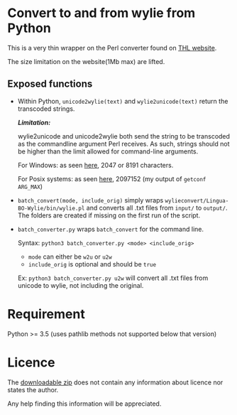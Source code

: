 # Convert to and from wylie from Python

This is a very thin wrapper on the Perl converter found on [THL website](http://www.thlib.org/cgi-bin/thl/lbow/wylie.pl).

The size limitation on the website(1Mb max) are lifted.

## Exposed functions

 - Within Python, `unicode2wylie(text)` and `wylie2unicode(text)` return the transcoded strings.
    
    **_Limitation:_**
     
    wylie2unicode and unicode2wylie both send the string to be transcoded as the commandline argument Perl receives.
    As such, strings should not be higher than the limit allowed for command-line arguments.
    
    For Windows: as seen [here](https://stackoverflow.com/a/14177376), 2047 or 8191 characters.
 
    For Posix systems: as seen [here](https://stackoverflow.com/a/14176172), 2097152 (my output of `getconf ARG_MAX`)

 - `batch_convert(mode, include_orig)` simply wraps `wylieconvert/Lingua-BO-Wylie/bin/wylie.pl` and converts all .txt files from `input/` to `output/`.
The folders are created if missing on the first run of the script.

 - `batch_converter.py` wraps `batch_convert` for the command line.
    
    Syntax: `python3 batch_converter.py <mode> <include_orig>`
            
    - `mode` can either be `w2u` or `u2w`
    - `include_orig` is optional and should be `true`
    
    Ex: `python3 batch_converter.py u2w` will convert all .txt files from unicode to wylie, not including the original.

# Requirement

Python >= 3.5 (uses pathlib methods not supported below that version)

# Licence

The [downloadable zip](http://www.digitaltibetan.org/tibetan/Lingua-BO-Wylie-dev.zip) does not contain any information about licence nor states the author.

Any help finding this information will be appreciated.
